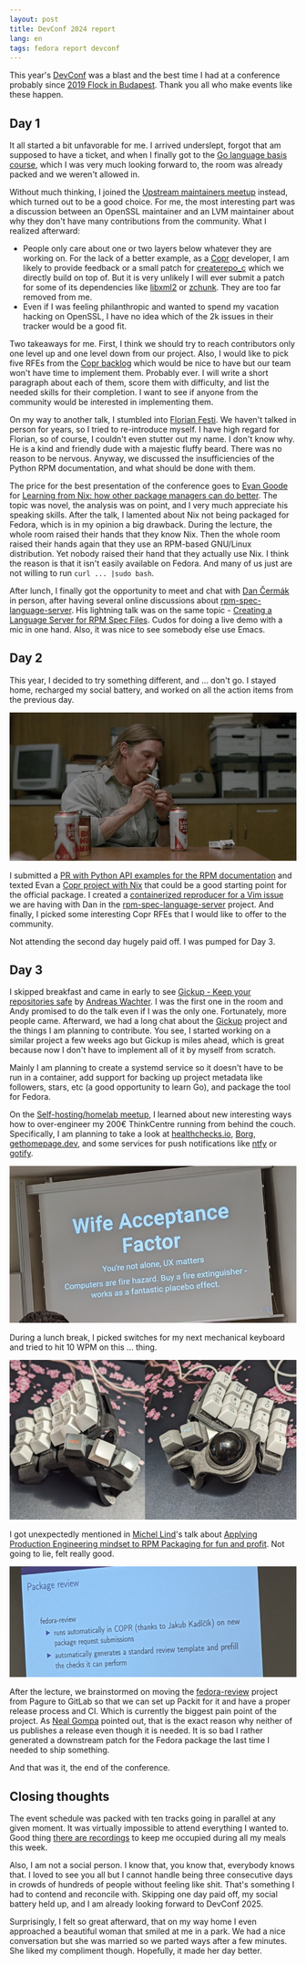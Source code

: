 ```yaml
---
layout: post
title: DevConf 2024 report
lang: en
tags: fedora report devconf
---
```


This year's [DevConf][devconf] was a blast and the best time I had at a
conference probably since [2019 Flock in Budapest][flock]. Thank you all who
make events like these happen.


## Day 1

It all started a bit unfavorable for me. I arrived underslept, forgot
that am supposed to have a ticket, and when I finally got to the
[Go language basis course][go-workshop], which I was very much looking
forward to, the room was already packed and we weren't allowed in.

Without much thinking, I joined the
[Upstream maintainers meetup][upstream-meetup] instead, which turned out to be
a good choice. For me, the most interesting part was a discussion between an
OpenSSL maintainer and an LVM maintainer about why they don't have many
contributions from the community. What I realized afterward:

- People only care about one or two layers below whatever they are working
  on. For the lack of a better example, as a [Copr][copr] developer, I am likely
  to provide feedback or a small patch for [createrepo_c][createrepo] which we
  directly build on top of. But it is very unlikely I will ever submit a patch
  for some of its dependencies like [libxml2][libxml2] or [zchunk][zchunk]. They
  are too far removed from me.
- Even if I was feeling philanthropic and wanted to spend my vacation hacking on
  OpenSSL, I have no idea which of the 2k issues in their tracker would be a
  good fit.

Two takeaways for me. First, I think we should try to reach contributors only
one level up and one level down from our project. Also, I would like to pick
five RFEs from the [Copr backlog][copr-backlog] which would be nice to have but
our team won't have time to implement them. Probably ever. I will write a short
paragraph about each of them, score them with difficulty, and list the needed
skills for their completion. I want to see if anyone from the community would be
interested in implementing them.

On my way to another talk, I stumbled into [Florian Festi][ffesti]. We haven't
talked in person for years, so I tried to re-introduce myself. I have high
regard for Florian, so of course, I couldn't even stutter out my name. I don't
know why. He is a kind and friendly dude with a majestic fluffy beard. There was
no reason to be nervous. Anyway, we discussed the insufficiencies of the Python
RPM documentation, and what should be done with them.

The price for the best presentation of the conference goes to
[Evan Goode][evan-goode] for
[Learning from Nix: how other package managers can do better][learning-from-nix].
The topic was novel, the analysis was on point, and I very much appreciate his
speaking skills. After the talk, I lamented about Nix not being packaged for
Fedora, which is in my opinion a big drawback. During the lecture, the whole
room raised their hands that they know Nix. Then the whole room raised their
hands again that they use an RPM-based GNU/Linux distribution. Yet nobody raised
their hand that they actually use Nix. I think the reason is that it isn't
easily available on Fedora. And many of us just are not willing to run
`curl ... |sudo bash`.

After lunch, I finally got the opportunity to meet and chat with
[Dan Čermák][dan-cermak] in person, after having several online discussions
about [rpm-spec-language-server][rpm-lsp]. His lightning talk was on the same
topic - [Creating a Language Server for RPM Spec Files][rpm-lsp-talk]. Cudos for
doing a live demo with a mic in one hand. Also, it was nice to see somebody else
use Emacs.

## Day 2

This year, I decided to try something different, and ... don't go. I stayed
home, recharged my social battery, and worked on all the action items from the
previous day.

<div class="text-center img-row row">
  <a href="/files/img/social-battery.png"
     title="">
    <img src="/files/img/social-battery.png">
  </a>
</div>

I submitted a [PR with Python API examples for the RPM documentation][rpm-pr]
and texted Evan a [Copr project with Nix][copr-nix] that could be a good
starting point for the official package. I created a
[containerized reproducer for a Vim issue][rpm-lsp-vim] we are having with Dan in
the [rpm-spec-language-server][rpm-lsp] project. And finally, I picked some
interesting Copr RFEs that I would like to offer to the community.

Not attending the second day hugely paid off. I was pumped for Day 3.


## Day 3

I skipped breakfast and came in early to see
[Gickup - Keep your repositories safe][gickup-talk] by
[Andreas Wachter][andreas-wachter]. I was the first one in the room and Andy
promised to do the talk even if I was the only one. Fortunately, more people
came.  Afterward, we had a long chat about the [Gickup][gickup] project and the
things I am planning to contribute. You see, I started working on a similar
project a few weeks ago but Gickup is miles ahead, which is great because now I
don't have to implement all of it by myself from scratch.

Mainly I am planning to create a systemd service so it doesn't have to be run in
a container, add support for backing up project metadata like followers,
stars, etc (a good opportunity to learn Go), and package the tool for Fedora.

On the [Self-hosting/homelab meetup][self-hosting], I learned about new
interesting ways how to over-engineer my 200€ ThinkCentre running from behind
the couch. Specifically, I am planning to take a look at
[healthchecks.io][healthchecks], [Borg][borg], [gethomepage.dev][gethomepage],
and some services for push notifications like [ntfy][ntfy] or [gotify][gotify].

<div class="text-center img-row row">
  <a href="/files/img/wife-acceptance-factor.png"
     title="Imporant consideration for home server - The Wife Acceptance Factor">
    <img src="/files/img/wife-acceptance-factor.png">
  </a>
</div>

During a lunch break, I picked switches for my next mechanical keyboard and
tried to hit 10 WPM on this ... thing.

<div class="text-center img-row row">
  <a href="/files/img/split-keyboard.png"
     title="Not a typo, I really meant 10 WPM, not 100 WPM">
    <img src="/files/img/split-keyboard.png">
  </a>
</div>

I got unexpectedly mentioned in [Michel Lind][michel-lind]'s talk about
[Applying Production Engineering mindset to RPM Packaging for fun and profit][rpm-packaging].
Not going to lie, felt really good.

<div class="text-center img-row row">
  <a href="/files/img/package-review-mentioned.png"
     title="Mum, can you see me?">
    <img src="/files/img/package-review-mentioned.png">
  </a>
</div>

After the lecture, we brainstormed on
moving the [fedora-review][fedora-review] project from Pagure to GitLab so that
we can set up Packit for it and have a proper release process and CI. Which is
currently the biggest pain point of the project. As [Neal Gompa][neal-gompa]
pointed out, that is the exact reason why neither of us publishes a release even
though it is needed. It is so bad I rather generated a downstream patch for the
Fedora package the last time I needed to ship something.

And that was it, the end of the conference.


## Closing thoughts

The event schedule was packed with ten tracks going in parallel at any given
moment. It was virtually impossible to attend everything I wanted to.
Good thing [there are recordings][recordings] to keep me occupied during all my
meals this week.

Also, I am not a social person. I know that, you know that, everybody knows
that. I loved to see you all but I cannot handle being three consecutive days in
crowds of hundreds of people without feeling like shit. That's something I had
to contend and reconcile with. Skipping one day paid off, my social battery held
up, and I am already looking forward to DevConf 2025.

Surprisingly, I felt so great afterward, that on my way home I even
approached a beautiful woman that smiled at me in a park. We had a nice
conversation but she was married so we parted ways after a few minutes. She
liked my compliment though. Hopefully, it made her day better.




[devconf]: https://www.devconf.info/
[go-workshop]: https://pretalx.com/devconf-cz-2024/talk/TNGEQ9/
[upstream-meetup]: https://pretalx.com/devconf-cz-2024/talk/PSGCSK/
[libxml2]: https://gitlab.gnome.org/GNOME/libxml2/-/wikis/home
[zchunk]: https://github.com/zchunk/zchunk
[ffesti]: https://pretalx.com/devconf-cz-2024/speaker/HDHYAH/
[learning-from-nix]: https://pretalx.com/devconf-cz-2024/talk/NNKT3F/
[rpm-lsp]: https://github.com/dcermak/rpm-spec-language-server/
[rpm-lsp-talk]: https://pretalx.com/devconf-cz-2024/talk/RXKMKA/
[rpm-lsp-vim]: https://github.com/dcermak/rpm-spec-language-server/issues/176#issuecomment-2166612811
[gickup-talk]: https://pretalx.com/devconf-cz-2024/talk/EJZQGJ/
[gickup]: https://github.com/cooperspencer/gickup
[andreas-wachter]: https://pretalx.com/devconf-cz-2024/speaker/NZKK3B/
[self-hosting]: https://pretalx.com/devconf-cz-2024/talk/TTCJTB/
[healthchecks]: https://healthchecks.io/
[borg]: https://www.borgbackup.org/
[gethomepage]: https://gethomepage.dev/latest/
[ntfy]: https://ntfy.sh/
[gotify]: https://gotify.net/
[rpm-packaging]: https://pretalx.com/devconf-cz-2024/talk/BXQNEQ/
[flock]: https://frostyx.cz/posts/flock-report-2019
[createrepo]: https://github.com/rpm-software-management/createrepo_c
[copr]: https://copr.fedorainfracloud.org/
[copr-backlog]: https://github.com/orgs/fedora-copr/projects/1
[evan-goode]: https://pretalx.com/devconf-cz-2024/speaker/VSXEDS/
[dan-cermak]: https://pretalx.com/devconf-cz-2024/speaker/KKDM87/
[rpm-pr]: https://github.com/rpm-software-management/rpm-web/pull/54
[copr-nix]: https://copr.fedorainfracloud.org/coprs/prathampatel/nix/
[michel-lind]: https://pretalx.com/devconf-cz-2024/speaker/M3XBXT/
[fedora-review]: https://pagure.io/FedoraReview/
[neal-gompa]: https://pretalx.com/devconf-cz-2024/speaker/GSJ7WA/
[recordings]: https://www.youtube.com/@DevConfs
